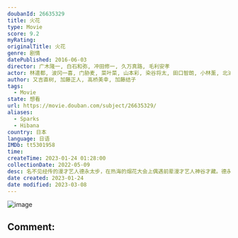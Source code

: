 ```yaml
---
doubanId: 26635329
title: 火花
type: Movie
score: 9.2
myRating: 
originalTitle: 火花
genre: 剧情
datePublished: 2016-06-03
director: 广木隆一, 白石和弥, 冲田修一, 久万真路, 毛利安孝
actor: 林遣都, 波冈一喜, 门胁麦, 菜叶菜, 山本彩, 染谷将太, 田口智朗, 小林薰, 北浦爱, 渡边哲, 奥田惠梨华, 德永绘里, 村田秀亮, 好井, 渡边大知, 小野花梨, 井下昌城, 高桥玛莉润, 梅舟惟永, 逢见亮太, 榎木纱里奈, 阿信, 竹财辉之助, 松永拓野, 三浦诚己
author: 又吉直树, 加藤正人, 高桥美幸, 加藤结子
tags:
  - Movie
state: 想看
url: https://movie.douban.com/subject/26635329/
aliases:
  - Sparks
  - Hibana
country: 日本
language: 日语
IMDb: tt5301958
time: 
createTime: 2023-01-24 01:28:00
collectionDate: 2022-05-09
desc: 名不见经传的漫才艺人德永太步，在热海的烟花大会上偶遇前辈漫才艺人神谷才藏。德永答应为对方著书立传，由此得以拜入神谷的门下。神谷的搞笑天赋固然令人折服，此外他极具感染力的人情味更是将德永深深吸引。面对这...
date created: 2023-01-24
date modified: 2023-03-08
---
```


![image](p2329051227.jpg)

Comment:
---

